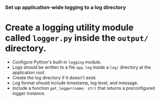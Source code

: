 ### Set up application-wide logging to a log directory

# Create a logging utility module called `logger.py` inside the `output/` directory.
- Configure Python's built-in `logging` module.
- Logs should be written to a file `app.log` inside a `log/` directory at the application root.
- Create the log directory if it doesn't exist.
- Log format should include timestamp, log level, and message.
- Include a function `get_logger(name: str)` that returns a preconfigured logger instance. 